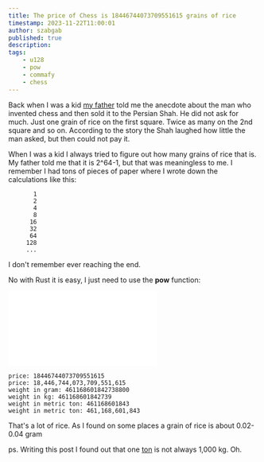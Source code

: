 ```yaml
---
title: The price of Chess is 18446744073709551615 grains of rice
timestamp: 2023-11-22T11:00:01
author: szabgab
published: true
description:
tags:
    - u128
    - pow
    - commafy
    - chess
---
```


Back when I was a kid [my father](https://en.wikipedia.org/wiki/L%C3%A1szl%C3%B3_Szab%C3%B3_(chess_player)) told me the anecdote
about the man who invented chess and then sold it to the Persian Shah. He did not ask for much. Just one grain of rice on the first
square. Twice as many on the 2nd square and so on. According to the story the Shah laughed how little the man asked, but then could
not pay it.

When I was a kid I always tried to figure out how many grains of rice that is. My father told me that it is 2^64-1, but that was meaningless to
me. I remember I had tons of pieces of paper where I wrote down the calculations like this:

```
       1
       2
       4
       8
      16
      32
      64
     128
     ...
```

I don't remember ever reaching the end.

No with Rust it is easy, I just need to use the **pow** function:

![](examples/price-of-chess/src/main.rs)

```
price: 18446744073709551615
price: 18,446,744,073,709,551,615
weight in gram: 461168601842738800
weight in kg: 461168601842739
weight in metric ton: 461168601843
weight in metric ton: 461,168,601,843
```

That's a lot of rice. As I found on some places a grain of rice is about 0.02-0.04 gram

ps. Writing this post I found out that one [ton](https://en.wikipedia.org/wiki/Ton) is not always 1,000 kg. Oh.


